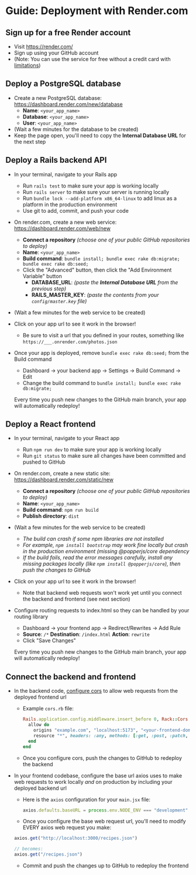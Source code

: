 # Guide: Deployment with Render.com

## Sign up for a free Render account

- Visit https://render.com/ 
- Sign up using your GitHub account
- (Note: You can use the service for free without a credit card with [limitations](https://render.com/docs/free))


## Deploy a PostgreSQL database

- Create a new PostgreSQL database: https://dashboard.render.com/new/database
  - **Name**: `<your_app_name>`
  - **Database**: `<your_app_name>`
  - **User**: `<your_app_name>`
- (Wait a few minutes for the database to be created)
- Keep the page open, you'll need to copy the **Internal Database URL** for the next step

## Deploy a Rails backend API

- In your terminal, navigate to your Rails app
  - Run `rails test` to make sure your app is working locally
  - Run `rails server` to make sure your server is running locally
  - Run `bundle lock --add-platform x86_64-linux` to add linux as a platform in the production environment
  - Use git to add, commit, and push your code
- On render.com, create a new web service: https://dashboard.render.com/web/new
  - **Connect a repository** _(choose one of your public GitHub repositories to deploy)_
  - **Name**: `<your_app_name>`
  - **Build command**: `bundle install; bundle exec rake db:migrate; bundle exec rake db:seed;`
  - Click the "Advanced" button, then click the "Add Environment Variable" button
    - **DATABASE_URL**: _(paste the **Internal Database URL** from the previous step)_
    - **RAILS_MASTER_KEY**: _(paste the contents from your `config/master.key` file)_
- (Wait a few minutes for the web service to be created)
- Click on your app url to see it work in the browser!
  - Be sure to visit a url that you defined in your routes, something like `https://___.onrender.com/photos.json`
- Once your app is deployed, remove `bundle exec rake db:seed;` from the Build command
  - Dashboard -> your backend app -> Settings -> Build Command -> Edit
  - Change the build command to `bundle install; bundle exec rake db:migrate;`

  Every time you push new changes to the GitHub main branch, your app will automatically redeploy!

## Deploy a React frontend

- In your terminal, navigate to your React app
  - Run `npm run dev` to make sure your app is working locally
  - Run `git status` to make sure all changes have been committed and pushed to GitHub
- On render.com, create a new static site: https://dashboard.render.com/static/new
  - **Connect a repository** _(choose one of your public GitHub repositories to deploy)_
  - **Name**: `<your_app_name>`
  - **Build command**: `npm run build`
  - **Publish directory**: `dist`
- (Wait a few minutes for the web service to be created)
  - _The build can crash if some npm libraries are not installed_
  - _For example, `npm install bootstrap` may work fine locally but crash in the production environment (missing @popperjs/core dependency_
  - _If the build fails, read the error messages carefully, install any missing packages locally (like `npm install @popperjs/core`), then push the changes to GitHub_
- Click on your app url to see it work in the browser!
  - Note that backend web requests won't work yet until you connect the backend and frontend (see next section)
- Configure routing requests to index.html so they can be handled by your routing library
  - Dashboard -> your frontend app -> Redirect/Rewrites -> Add Rule
  - **Source**: `/*` **Destination**: `/index.html` **Action**: `rewrite`
  - Click "Save Changes"

  Every time you push new changes to the GitHub main branch, your app will automatically redeploy!

## Connect the backend and frontend
- In the backend code, [configure cors](https://gist.github.com/peterxjang/77d6243cf85103b027a56b401b62b289) to allow web requests from the deployed frontend url
  - Example `cors.rb` file:
    ```ruby
    Rails.application.config.middleware.insert_before 0, Rack::Cors do
      allow do
        origins "example.com", "localhost:5173", "<your-frontend-domain>"
        resource "*", headers: :any, methods: [:get, :post, :patch, :put, :delete]
      end
    end
    ```
   - Once you configure cors, push the changes to GitHub to redeploy the backend

- In your frontend codebase, configure the base url axios uses to make web requests to work locally _and_ on production by including your deployed backend url
  - Here is the `axios` configuration for your `main.jsx` file:

    ```javascript
    axios.defaults.baseURL = process.env.NODE_ENV === "development" ? "http://localhost:3000" : "your-backend-url";
    ```

   - Once you configure the base web request url, you'll need to modify EVERY axios web request you make:

    ```javascript
    axios.get("http://localhost:3000/recipes.json") 

    // becomes:
    axios.get("/recipes.json")
    ```

   - Commit and push the changes up to GitHub to redeploy the frontend
